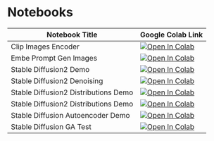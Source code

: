 # Notebooks


| Notebook Title                | Google Colab Link                                                                                                                                                                                      |
| ---                           | ---                                                                                                                                                                                                    |
| Clip Images Encoder           | [![Open In Colab](https://colab.research.google.com/assets/colab-badge.svg)](https://colab.research.google.com/github/kk-digital/kcg-ml-sd1p4/blob/main/notebooks/clip_image_encoder.ipynb)      |
| Embe Prompt Gen Images        | [![Open In Colab](https://colab.research.google.com/assets/colab-badge.svg)](https://colab.research.google.com/github/kk-digital/kcg-ml-sd1p4/blob/main/notebooks/embed_prompts_gen_imgs.ipynb)        |
| Stable Diffusion2 Demo        | [![Open In Colab](https://colab.research.google.com/assets/colab-badge.svg)](https://colab.research.google.com/github/kk-digital/kcg-ml-sd1p4/blob/main/notebooks/stable_diffusion2_demo.ipynb)        |
| Stable Diffusion2 Denoising   | [![Open In Colab](https://colab.research.google.com/assets/colab-badge.svg)](https://colab.research.google.com/github/kk-digital/kcg-ml-sd1p4/blob/main/notebooks/stable_diffusion2_denoising.ipynb)   |
| Stable Diffusion2 Distributions Demo  | [![Open In Colab](https://colab.research.google.com/assets/colab-badge.svg)](https://colab.research.google.com/github/kk-digital/kcg-ml-sd1p4/blob/main/notebooks/stable_diffusion2_distributions_demo.ipynb)      |
| Stable Diffusion2 Distributions Demo  | [![Open In Colab](https://colab.research.google.com/assets/colab-badge.svg)](https://colab.research.google.com/github/kk-digital/kcg-ml-sd1p4/blob/main/notebooks/stable_diffusion2_distributions_demo.ipynb)      |
| Stable Diffusion Autoencoder Demo     | [![Open In Colab](https://colab.research.google.com/assets/colab-badge.svg)](https://colab.research.google.com/github/kk-digital/kcg-ml-sd1p4/blob/main/notebooks/stable_diffusion_autoencoder_demo.ipynb)         |
| Stable Diffusion GA Test      | [![Open In Colab](https://colab.research.google.com/assets/colab-badge.svg)](https://colab.research.google.com/github/kk-digital/kcg-ml-sd1p4/blob/main/notebooks/stable_diffusion_ga_test.ipynb)      |
